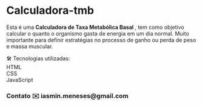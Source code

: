 # Calculadora-tmb
Esta é uma <b>Calculadora de Taxa Metabólica Basal </b>, tem como objetivo calcular o quanto o organismo gasta de energia em um dia normal.
Muito importante para definir estratégias no processo de ganho ou perda de peso e massa muscular.

🛠️ Tecnologias utilizadas:<br>
HTML <br>
CSS <br>
JavaScript <br>

<h3>Contato ✉️
iasmin.meneses@gmail.com

